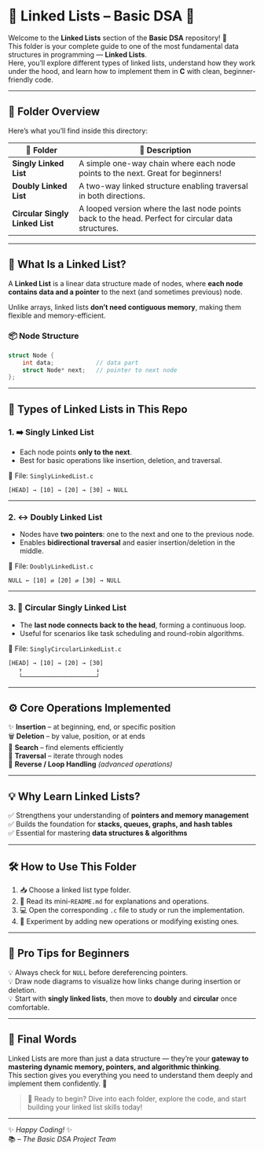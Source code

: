 
# 🔗 Linked Lists – Basic DSA 🧠

Welcome to the **Linked Lists** section of the **Basic DSA** repository! 🚀  
This folder is your complete guide to one of the most fundamental data structures in programming — **Linked Lists**.  
Here, you’ll explore different types of linked lists, understand how they work under the hood, and learn how to implement them in **C** with clean, beginner-friendly code.

---

## 📁 Folder Overview

Here’s what you’ll find inside this directory:

| 📂 Folder | 📌 Description |
|----------|----------------|
| **Singly Linked List** | A simple one-way chain where each node points to the next. Great for beginners! |
| **Doubly Linked List** | A two-way linked structure enabling traversal in both directions. |
| **Circular Singly Linked List** | A looped version where the last node points back to the head. Perfect for circular data structures. |

---

## 🧠 What Is a Linked List?

A **Linked List** is a linear data structure made of nodes, where **each node contains data and a pointer** to the next (and sometimes previous) node.

Unlike arrays, linked lists **don’t need contiguous memory**, making them flexible and memory-efficient.

### 📦 Node Structure
```c
struct Node {
    int data;            // data part
    struct Node* next;   // pointer to next node
};
```

---

## 🧬 Types of Linked Lists in This Repo

### 1. ➡️ Singly Linked List
- Each node points **only to the next**.
- Best for basic operations like insertion, deletion, and traversal.

📁 File: `SinglyLinkedList.c`

```
[HEAD] → [10] → [20] → [30] → NULL
```

---

### 2. ↔️ Doubly Linked List
- Nodes have **two pointers**: one to the next and one to the previous node.
- Enables **bidirectional traversal** and easier insertion/deletion in the middle.

📁 File: `DoublyLinkedList.c`

```
NULL ← [10] ⇄ [20] ⇄ [30] → NULL
```

---

### 3. 🔁 Circular Singly Linked List
- The **last node connects back to the head**, forming a continuous loop.
- Useful for scenarios like task scheduling and round-robin algorithms.

📁 File: `SinglyCircularLinkedList.c`

```
[HEAD] → [10] → [20] → [30]
   ↑                     ↓
   └─────────────────────┘
```

---

## ⚙️ Core Operations Implemented

✨ **Insertion** – at beginning, end, or specific position  
🗑️ **Deletion** – by value, position, or at ends  
🔎 **Search** – find elements efficiently  
🔁 **Traversal** – iterate through nodes  
🔄 **Reverse / Loop Handling** *(advanced operations)*  

---

## 💡 Why Learn Linked Lists?

✅ Strengthens your understanding of **pointers and memory management**  
✅ Builds the foundation for **stacks, queues, graphs, and hash tables**  
✅ Essential for mastering **data structures & algorithms**  

---

## 🛠️ How to Use This Folder

1. 📥 Choose a linked list type folder.  
2. 📜 Read its mini-`README.md` for explanations and operations.  
3. 💻 Open the corresponding `.c` file to study or run the implementation.  
4. 🧪 Experiment by adding new operations or modifying existing ones.

---

## 🧪 Pro Tips for Beginners

💡 Always check for `NULL` before dereferencing pointers.  
💡 Draw node diagrams to visualize how links change during insertion or deletion.  
💡 Start with **singly linked lists**, then move to **doubly** and **circular** once comfortable.

---

## 🎯 Final Words

Linked Lists are more than just a data structure — they’re your **gateway to mastering dynamic memory, pointers, and algorithmic thinking**.  
This section gives you everything you need to understand them deeply and implement them confidently. 🌱

> 🚀 Ready to begin? Dive into each folder, explore the code, and start building your linked list skills today!

---

✨ *Happy Coding!* ✨  
📚 *– The Basic DSA Project Team*

